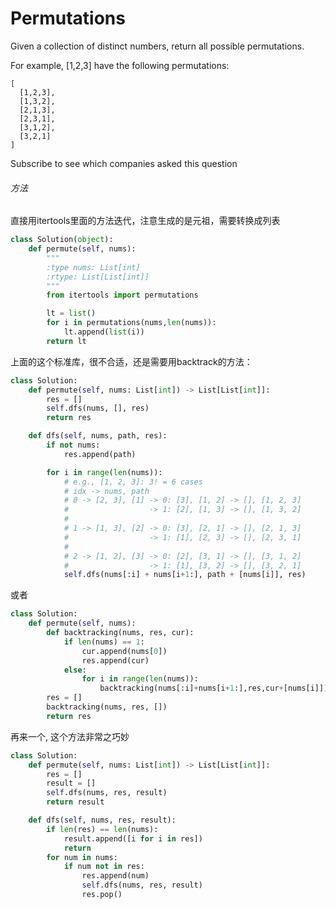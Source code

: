 # Permutations

Given a collection of distinct numbers, return all possible permutations.

For example,
[1,2,3] have the following permutations:
```
[
  [1,2,3],
  [1,3,2],
  [2,1,3],
  [2,3,1],
  [3,1,2],
  [3,2,1]
]
```
Subscribe to see which companies asked this question

###### 方法
直接用itertools里面的方法迭代，注意生成的是元祖，需要转换成列表

```python
class Solution(object):
    def permute(self, nums):
        """
        :type nums: List[int]
        :rtype: List[List[int]]
        """
        from itertools import permutations

        lt = list()
        for i in permutations(nums,len(nums)):
            lt.append(list(i))
        return lt

```

上面的这个标准库，很不合适，还是需要用backtrack的方法：

```python
class Solution:
    def permute(self, nums: List[int]) -> List[List[int]]:
        res = []
        self.dfs(nums, [], res)
        return res

    def dfs(self, nums, path, res):
        if not nums:
            res.append(path)

        for i in range(len(nums)):
            # e.g., [1, 2, 3]: 3! = 6 cases
            # idx -> nums, path
            # 0 -> [2, 3], [1] -> 0: [3], [1, 2] -> [], [1, 2, 3]
            #                  -> 1: [2], [1, 3] -> [], [1, 3, 2]
            #
            # 1 -> [1, 3], [2] -> 0: [3], [2, 1] -> [], [2, 1, 3]
            #                  -> 1: [1], [2, 3] -> [], [2, 3, 1]
            #
            # 2 -> [1, 2], [3] -> 0: [2], [3, 1] -> [], [3, 1, 2]
            #                  -> 1: [1], [3, 2] -> [], [3, 2, 1]
            self.dfs(nums[:i] + nums[i+1:], path + [nums[i]], res)
```

或者


```python
class Solution:
    def permute(self, nums):
        def backtracking(nums, res, cur):
            if len(nums) == 1:
                cur.append(nums[0])
                res.append(cur)
            else:
                for i in range(len(nums)):
                    backtracking(nums[:i]+nums[i+1:],res,cur+[nums[i]])
        res = []
        backtracking(nums, res, [])
        return res
```

再来一个, 这个方法非常之巧妙

```Python
class Solution:
    def permute(self, nums: List[int]) -> List[List[int]]:
        res = []
        result = []
        self.dfs(nums, res, result)
        return result

    def dfs(self, nums, res, result):
        if len(res) == len(nums):
            result.append([i for i in res])
            return
        for num in nums:
            if num not in res:
                res.append(num)
                self.dfs(nums, res, result)
                res.pop()

```
